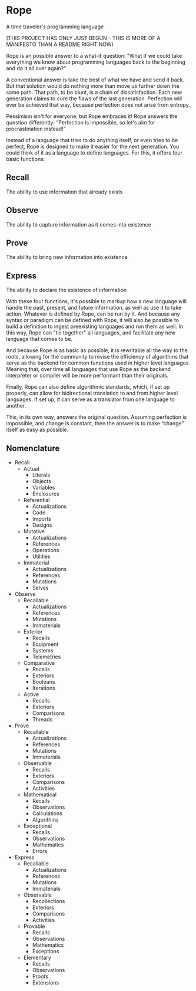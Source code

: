 # Rope
A time traveler's programming language

(THIS PROJECT HAS ONLY JUST BEGUN – THIS IS MORE OF A MANIFESTO THAN A README RIGHT NOW)

Rope is an possible answer to a what-if question:
"What if we could take everything we know about programming languages back to the beginning and do it all over again?"

A conventional answer is take the best of what we have and send it back. But that solution would do nothing more than move us further down the same path. That path, to be blunt, is a chain of dissatisfaction. Each new generation claims to cure the flaws of the last generation. Perfection will ever be achieved that way, because perfection does not arise from entropy.

Pessimism isn't for everyone, but Rope embraces it! Rope answers the question differently:
“Perfection is impossible, so let's aim for procrastination instead!”

Instead of a language that tries to do anything itself, or even tries to be perfect, Rope is designed to make it easier for the next generation. You could think of it as a language to define languages. For this, it offers four basic functions:

## Recall
The ability to use information that already exists

## Observe
The ability to capture information as it comes into existence

## Prove
The ability to bring new information into existence

## Express
The ability to declare the existence of information

With these four functions, it's possible to markup how a new language will handle the past, present, and future information, as well as use it to take action. Whatever is defined by Rope, can be run by it. And because any syntax or paradigm can be defined with Rope, it will also be possible to build a definition to ingest preexisting languages and run them as well. In this way, Rope can "tie together" all languages, and facilitate any new language that comes to be.

And because Rope is as basic as possible, it is rewritable all the way to the roots, allowing for the community to revise the efficiency of algorithms that serve as the backend for common functions used in higher level languages. Meaning that, over time all languages that use Rope as the backend interpreter or compiler will be more performant than their originals.

Finally, Rope can also define algorithmic standards, which, if set up properly, can allow for bidirectional translation to and from higher level languages. If set up, it can serve as a translator from one language to another.

This, in its own way, answers the original question. Assuming perfection is impossible, and change is constant, then the answer is to make “change” itself as easy as possible.

## Nomenclature
* Recall
  * Actual
    * Literals
    * Objects
    * Variables
    * Enclosures
  * Referential
    * Actualizations
    * Code
    * Imports
    * Designs
  * Mutative
    * Actualizations
    * References
    * Operations
    * Utilities
  * Immaterial
    * Actualizations
    * References
    * Mutations
    * Selves
* Observe
  * Recallable
    * Actualizations
    * References
    * Mutations
    * Immaterials
  * Exterior
    * Recalls
    * Equipment
    * Systems
    * Telemetries
  * Comparative
    * Recalls
    * Exteriors
    * Booleans
    * Iterations
  * Active
    * Recalls
    * Exteriors
    * Comparisons
    * Threads
* Prove
  * Recallable
    * Actualizations
    * References
    * Mutations
    * Immaterials
  * Observable
    * Recalls
    * Exteriors
    * Comparisons
    * Activities
  * Mathematical
    * Recalls
    * Observations
    * Calculations
    * Algorithms
  * Exceptional
    * Recalls
    * Observations
    * Mathematics
    * Errors
* Express
  * Recallable
    * Actualizations
    * References
    * Mutations
    * Immaterials
  * Observable
    * Recollections
    * Exteriors
    * Comparisons
    * Activities
  * Provable
    * Recalls
    * Observations
    * Mathematics
    * Exceptions
  * Elementary
    * Recalls
    * Observations
    * Proofs
    * Extensions
